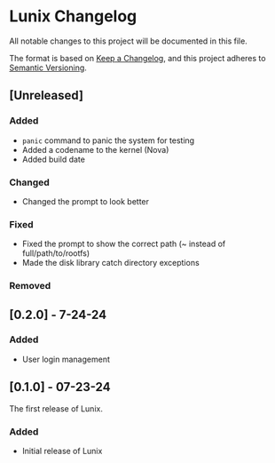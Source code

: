 # Lunix Changelog

All notable changes to this project will be documented in this file.

The format is based on [Keep a Changelog](https://keepachangelog.com/en/1.0.0/),
and this project adheres to [Semantic Versioning](https://semver.org/spec/v2.0.0.html).

## [Unreleased]

### Added
- `panic` command to panic the system for testing
- Added a codename to the kernel (Nova)
- Added build date

### Changed
- Changed the prompt to look better

### Fixed
- Fixed the prompt to show the correct path (~ instead of full/path/to/rootfs)
- Made the disk library catch directory exceptions

### Removed

## [0.2.0] - 7-24-24

### Added
- User login management

## [0.1.0] - 07-23-24

The first release of Lunix.

### Added
- Initial release of Lunix
